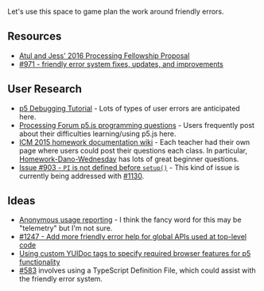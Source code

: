 Let's use this space to game plan the work around friendly errors.

## Resources

* [Atul and Jess' 2016 Processing Fellowship Proposal](https://gist.github.com/toolness/d994ff777db79e493a6f)
* [#971 - friendly error system fixes, updates, and improvements](https://github.com/processing/p5.js/issues/971)

## User Research

* [p5 Debugging Tutorial](http://p5js.org/tutorials/debugging/) - Lots of types of user errors are anticipated here.
* [Processing Forum p5.js programming questions](https://forum.processing.org/two/categories/p5-js-programming-questions) - Users frequently post about their difficulties learning/using p5.js here.
* [ICM 2015 homework documentation wiki](https://github.com/ITPNYU/ICM-2015/wiki#homework-documentation) - Each teacher had their own page where users could post their questions each class. In particular, [Homework-Dano-Wednesday](https://github.com/ITPNYU/ICM-2015/wiki/Homework-Dano-Wednesday) has lots of great beginner questions.
* [Issue #903 - `PI` is not defined before `setup()`](https://github.com/processing/p5.js/issues/903) - This kind of issue is currently being addressed with [#1130](https://github.com/processing/p5.js/pull/1130).

## Ideas

* [Anonymous usage reporting](https://github.com/processing/p5.js/pull/1130#issuecomment-159911009) - I think the fancy word for this may be "telemetry" but I'm not sure.
* [#1247 - Add more friendly error help for global APIs used at top-level code](https://github.com/processing/p5.js/issues/1247)
* [Using custom YUIDoc tags to specify required browser features for p5 functionality](https://github.com/processing/p5.js/pull/1144#issuecomment-160419254)
* [#583](https://github.com/processing/p5.js/issues/583) involves using a TypeScript Definition File, which could assist with the friendly error system.
